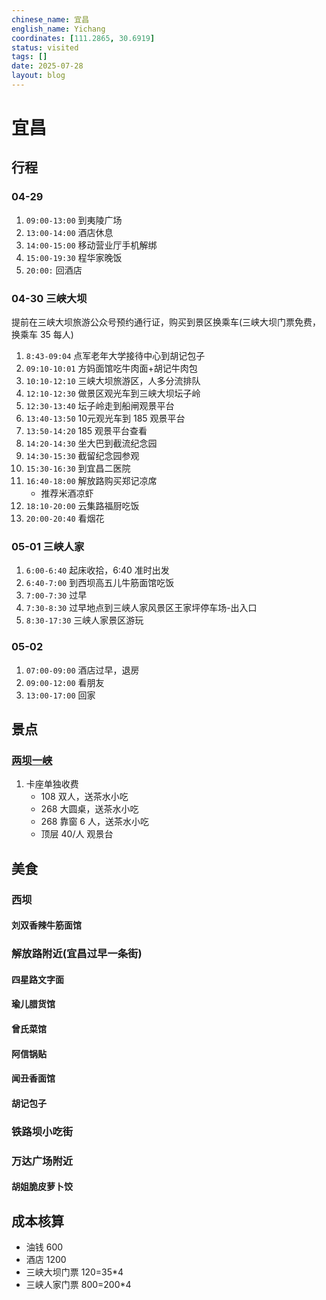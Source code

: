 ```yaml
---
chinese_name: 宜昌
english_name: Yichang
coordinates: [111.2865, 30.6919]
status: visited
tags: []
date: 2025-07-28
layout: blog
---
```


# 宜昌


## 行程

### 04-29

1. `09:00-13:00` 到夷陵广场
2. `13:00-14:00` 酒店休息
3. `14:00-15:00` 移动营业厅手机解绑
4. `15:00-19:30` 程华家晚饭
5. `20:00:` 回酒店

### 04-30 三峡大坝

提前在三峡大坝旅游公众号预约通行证，购买到景区换乘车(三峡大坝门票免费，换乘车 35 每人)

1. `8:43-09:04` 点军老年大学接待中心到胡记包子
2. `09:10-10:01` 方妈面馆吃牛肉面+胡记牛肉包
3. `10:10-12:10` 三峡大坝旅游区，人多分流排队
4. `12:10-12:30` 做景区观光车到三峡大坝坛子岭
5. `12:30-13:40` 坛子岭走到船闸观景平台
6. `13:40-13:50` 10元观光车到 185 观景平台 
7. `13:50-14:20` 185 观景平台查看
8. `14:20-14:30` 坐大巴到截流纪念园
11. `14:30-15:30` 截留纪念园参观
12. `15:30-16:30` 到宜昌二医院
13. `16:40-18:00` 解放路购买郑记凉席
    * 推荐米酒凉虾
14. `18:10-20:00` 云集路福厨吃饭
15. `20:00-20:40` 看烟花


### 05-01 三峡人家

1. `6:00-6:40` 起床收拾，6:40 准时出发
2. `6:40-7:00` 到西坝高五儿牛筋面馆吃饭
3. `7:00-7:30` 过早
4. `7:30-8:30` 过早地点到三峡人家风景区王家坪停车场-出入口
5. `8:30-17:30` 三峡人家景区游玩



### 05-02

1. `07:00-09:00` 酒店过早，退房
2. `09:00-12:00` 看朋友
4. `13:00-17:00` 回家

## 景点

### [两坝一峡](https://www.douyin.com/user/self?modal_id=7142074056433536291&showTab=favorite_collection)

1. 卡座单独收费
    * 108 双人，送茶水小吃
    * 268 大圆桌，送茶水小吃
    * 268 靠窗 6 人，送茶水小吃
    * 顶层 40/人 观景台

## 美食

### 西坝

#### 刘双香辣牛筋面馆

### 解放路附近(宜昌过早一条街)

#### 四星路文字面

#### 瑜儿腊货馆

#### 曾氏菜馆

#### 阿信锅贴

#### 闻丑香面馆

#### 胡记包子

### 铁路坝小吃街

### 万达广场附近

#### 胡姐脆皮萝卜饺


## 成本核算

* 油钱 600
* 酒店 1200
* 三峡大坝门票 120=35*4
* 三峡人家门票 800=200*4


